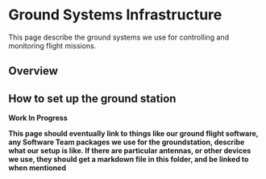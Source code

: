 # Ground Systems Infrastructure

This page describe the ground systems we use for controlling and monitoring flight missions.

## Overview

## How to set up the ground station

__Work In Progress__

__This page should eventually link to things like our ground flight software, any Software Team packages we use for the groundstation, describe what our setup is like. If there are particular antennas, or other devices we use, they should get a markdown file in this folder, and be linked to when mentioned__